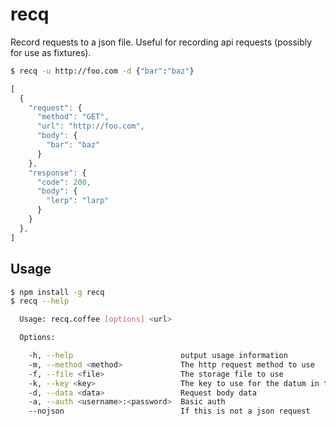 # recq
Record requests to a json file. Useful for recording api requests (possibly for use as fixtures).

```sh
$ recq -u http://foo.com -d {"bar":"baz"}
```

```javascript
[
  {
    "request": {
      "method": "GET",
      "url": "http://foo.com",
      "body": {
        "bar": "baz"
      }
    },
    "response": {
      "code": 200,
      "body": {
        "lerp": "larp"
      }
    }
  },
]
```

## Usage

```sh
$ npm install -g recq
$ recq --help

  Usage: recq.coffee [options] <url>

  Options:

    -h, --help                        output usage information
    -m, --method <method>             The http request method to use
    -f, --file <file>                 The storage file to use
    -k, --key <key>                   The key to use for the datum in the file
    -d, --data <data>                 Request body data
    -a, --auth <username>:<password>  Basic auth
    --nojson                          If this is not a json request
```
